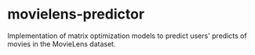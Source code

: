 # movielens-predictor
Implementation of matrix optimization models to predict users' predicts of movies in the MovieLens dataset.
